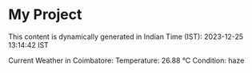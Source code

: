 # My Project

This content is dynamically generated in Indian Time (IST): 2023-12-25 13:14:42 IST


Current Weather in Coimbatore:
Temperature: 26.88 °C
Condition: haze
